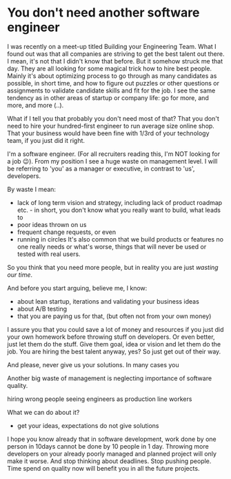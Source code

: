 # You don't need another software engineer

I was recently on a meet-up titled Building your Engineering Team. What I found out was that all companies are striving to get the best talent out there. I mean, it's not that I didn't know that before. But it somehow struck me that day. They are all looking for some magical trick how to hire best people. Mainly it's about optimizing process to go through as many candidates as possible, in short time, and how to figure out puzzles or other questions or assignments to validate candidate skills and fit for the job. I see the same tendency as in other areas of startup or company life: go for more, and more, and more (..).

What if I tell you that probably you don't need most of that? That you don't need to hire your hundred-first engineer to run average size online shop. That your business would have been fine with 1/3rd of your technology team, if you just did it right.

I'm a software engineer. (For all recruiters reading this, I'm NOT looking for a job 😉). From my position I see a huge waste on management level. I will be referring to 'you' as a manager or executive, in contrast to 'us', developers.

By waste I mean:
- lack of long term vision and strategy, including lack of product roadmap etc. - in short, you don't know what you really want to build, what leads to
- poor ideas thrown on us
- frequent change requests, or even
- running in circles
It's also common that we build products or features no one really needs or what's worse, things that will never be used or tested with real users.

So you think that you need more people, but in reality you are just *wasting our time*.

And before you start arguing, believe me, I know:
- about lean startup, iterations and validating your business ideas
- about A/B testing
- that you are paying us for that, (but often not from your own money)

I assure you that you could save a lot of money and resources if you just did your own homework before throwing stuff on developers. Or even better, just let them do the stuff. Give them goal, idea or vision and let them do the job. You are hiring the best talent anyway, yes? So just get out of their way.

And please, never give us your solutions. In many cases you 

Another big waste of management is neglecting importance of software quality.

hiring wrong people
seeing engineers as production line workers

What we can do about it?
- get your ideas, expectations
do not give solutions


I hope you know already that in software development, work done by one person in 10days cannot be done by 10 people in 1 day. Throwing more developers on your already poorly managed and planned project will only make it worse.
And stop thinking about deadlines. Stop pushing people. Time spend on quality now will benefit you in all the future projects.
